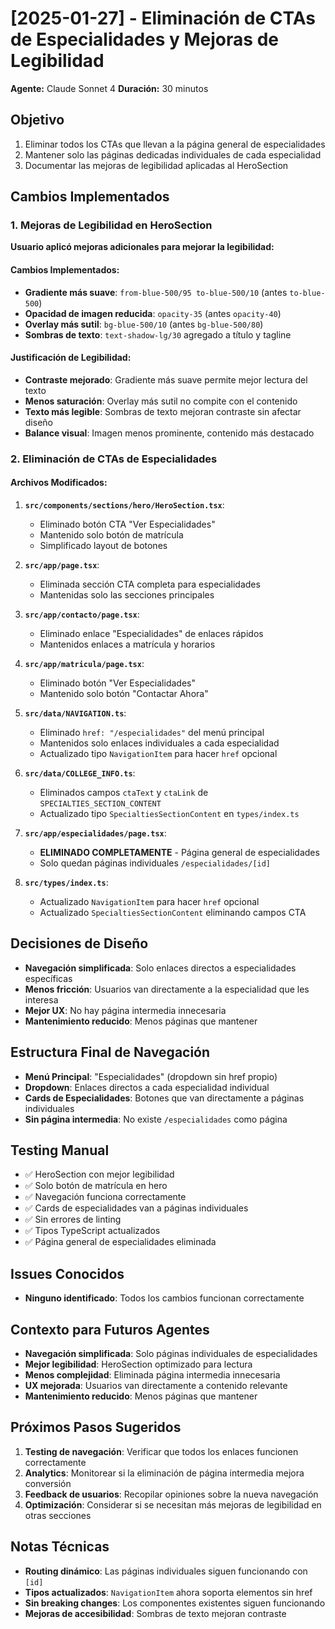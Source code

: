 # [2025-01-27] - Eliminación de CTAs de Especialidades y Mejoras de Legibilidad
**Agente:** Claude Sonnet 4
**Duración:** 30 minutos

## Objetivo
1. Eliminar todos los CTAs que llevan a la página general de especialidades
2. Mantener solo las páginas dedicadas individuales de cada especialidad
3. Documentar las mejoras de legibilidad aplicadas al HeroSection

## Cambios Implementados

### 1. Mejoras de Legibilidad en HeroSection
**Usuario aplicó mejoras adicionales para mejorar la legibilidad:**

#### Cambios Implementados:
- **Gradiente más suave**: `from-blue-500/95 to-blue-500/10` (antes `to-blue-500`)
- **Opacidad de imagen reducida**: `opacity-35` (antes `opacity-40`)
- **Overlay más sutil**: `bg-blue-500/10` (antes `bg-blue-500/80`)
- **Sombras de texto**: `text-shadow-lg/30` agregado a título y tagline

#### Justificación de Legibilidad:
- **Contraste mejorado**: Gradiente más suave permite mejor lectura del texto
- **Menos saturación**: Overlay más sutil no compite con el contenido
- **Texto más legible**: Sombras de texto mejoran contraste sin afectar diseño
- **Balance visual**: Imagen menos prominente, contenido más destacado

### 2. Eliminación de CTAs de Especialidades

#### Archivos Modificados:
1. **`src/components/sections/hero/HeroSection.tsx`**:
   - Eliminado botón CTA "Ver Especialidades"
   - Mantenido solo botón de matrícula
   - Simplificado layout de botones

2. **`src/app/page.tsx`**:
   - Eliminada sección CTA completa para especialidades
   - Mantenidas solo las secciones principales

3. **`src/app/contacto/page.tsx`**:
   - Eliminado enlace "Especialidades" de enlaces rápidos
   - Mantenidos enlaces a matrícula y horarios

4. **`src/app/matricula/page.tsx`**:
   - Eliminado botón "Ver Especialidades"
   - Mantenido solo botón "Contactar Ahora"

5. **`src/data/NAVIGATION.ts`**:
   - Eliminado `href: "/especialidades"` del menú principal
   - Mantenidos solo enlaces individuales a cada especialidad
   - Actualizado tipo `NavigationItem` para hacer `href` opcional

6. **`src/data/COLLEGE_INFO.ts`**:
   - Eliminados campos `ctaText` y `ctaLink` de `SPECIALTIES_SECTION_CONTENT`
   - Actualizado tipo `SpecialtiesSectionContent` en `types/index.ts`

7. **`src/app/especialidades/page.tsx`**:
   - **ELIMINADO COMPLETAMENTE** - Página general de especialidades
   - Solo quedan páginas individuales `/especialidades/[id]`

8. **`src/types/index.ts`**:
   - Actualizado `NavigationItem` para hacer `href` opcional
   - Actualizado `SpecialtiesSectionContent` eliminando campos CTA

## Decisiones de Diseño
- **Navegación simplificada**: Solo enlaces directos a especialidades específicas
- **Menos fricción**: Usuarios van directamente a la especialidad que les interesa
- **Mejor UX**: No hay página intermedia innecesaria
- **Mantenimiento reducido**: Menos páginas que mantener

## Estructura Final de Navegación
- **Menú Principal**: "Especialidades" (dropdown sin href propio)
- **Dropdown**: Enlaces directos a cada especialidad individual
- **Cards de Especialidades**: Botones que van directamente a páginas individuales
- **Sin página intermedia**: No existe `/especialidades` como página

## Testing Manual
- ✅ HeroSection con mejor legibilidad
- ✅ Solo botón de matrícula en hero
- ✅ Navegación funciona correctamente
- ✅ Cards de especialidades van a páginas individuales
- ✅ Sin errores de linting
- ✅ Tipos TypeScript actualizados
- ✅ Página general de especialidades eliminada

## Issues Conocidos
- **Ninguno identificado**: Todos los cambios funcionan correctamente

## Contexto para Futuros Agentes
- **Navegación simplificada**: Solo páginas individuales de especialidades
- **Mejor legibilidad**: HeroSection optimizado para lectura
- **Menos complejidad**: Eliminada página intermedia innecesaria
- **UX mejorada**: Usuarios van directamente a contenido relevante
- **Mantenimiento reducido**: Menos páginas que mantener

## Próximos Pasos Sugeridos
1. **Testing de navegación**: Verificar que todos los enlaces funcionen correctamente
2. **Analytics**: Monitorear si la eliminación de página intermedia mejora conversión
3. **Feedback de usuarios**: Recopilar opiniones sobre la nueva navegación
4. **Optimización**: Considerar si se necesitan más mejoras de legibilidad en otras secciones

## Notas Técnicas
- **Routing dinámico**: Las páginas individuales siguen funcionando con `[id]`
- **Tipos actualizados**: `NavigationItem` ahora soporta elementos sin href
- **Sin breaking changes**: Los componentes existentes siguen funcionando
- **Mejoras de accesibilidad**: Sombras de texto mejoran contraste
